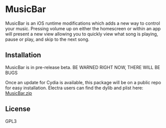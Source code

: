 # MusicBar

MusicBar is an iOS runtime modifications which adds a new way to control your music. Pressing volume up on either the homescreen or within an app will present a new view allowing you to quickly view what song is playing, pause or play, and skip to the next song.

## Installation

MusicBar is in pre-release beta. BE WARNED RIGHT NOW, THERE WILL BE BUGS

Once an update for Cydia is available, this package will be on a public repo for easy installation. Electra users can find the dylib and plist here: [MusicBar.zip](https://github.com/CPDigitalDarkroom/MusicBar/releases)

## License

GPL3
